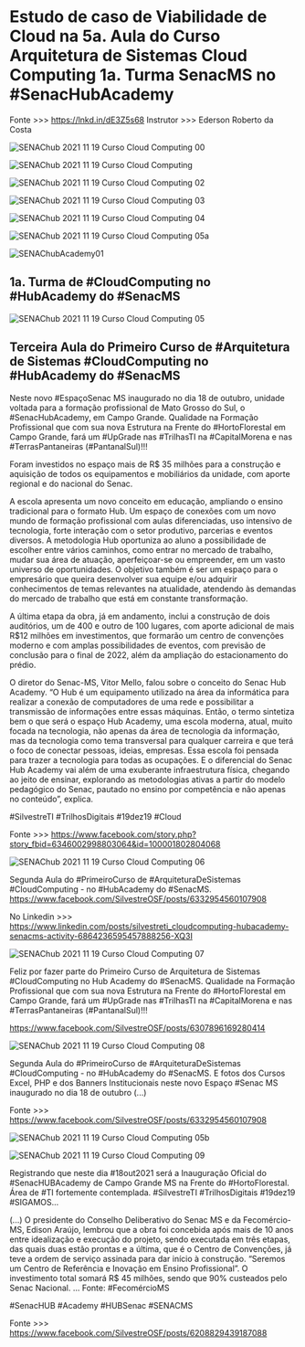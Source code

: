 # Estudo de caso de Viabilidade de Cloud na 5a. Aula do Curso Arquitetura de Sistemas Cloud Computing 1a. Turma SenacMS no #SenacHubAcademy

Fonte >>> https://lnkd.in/dE3Z5s68 
Instrutor >>> Ederson Roberto da Costa

![SENAChub 2021 11 19 Curso Cloud Computing 00](https://user-images.githubusercontent.com/93165498/142642605-0edc3df3-4360-4a95-8ce7-6f55ec72b8d0.jpg)

![SENAChub 2021 11 19 Curso Cloud Computing](https://user-images.githubusercontent.com/93165498/142642663-c5ac7679-4fb5-465d-b3ab-6c7d25005893.jpg)

![SENAChub 2021 11 19 Curso Cloud Computing 02](https://user-images.githubusercontent.com/93165498/142642685-651db634-662f-45c2-84c3-8a69da5ab089.jpg)

![SENAChub 2021 11 19 Curso Cloud Computing 03](https://user-images.githubusercontent.com/93165498/142642720-aa7527ab-8b61-4018-865b-9d279c5bd437.jpg)

![SENAChub 2021 11 19 Curso Cloud Computing 04](https://user-images.githubusercontent.com/93165498/142642754-23e90e84-c4d3-49cb-bf33-5a4990f9cf6e.jpg) 

![SENAChub 2021 11 19 Curso Cloud Computing 05a](https://user-images.githubusercontent.com/93165498/142652403-990dda9a-5d0d-44d0-840f-6c9e004d6221.jpg)

![SENAChubAcademy01](https://user-images.githubusercontent.com/93165498/142642945-bca85b9e-eb00-407a-9866-08060e74d49e.jpg) 

## 1a. Turma de #CloudComputing no #HubAcademy do #SenacMS 

![SENAChub 2021 11 19 Curso Cloud Computing 05](https://user-images.githubusercontent.com/93165498/142646157-cde0c14e-cec2-4f0f-88e4-6f2f1c64c22c.jpg)

## Terceira Aula do Primeiro Curso de #Arquitetura de Sistemas #CloudComputing no #HubAcademy do #SenacMS 

Neste novo #EspaçoSenac MS inaugurado no dia 18 de outubro, unidade voltada para a formação profissional de Mato Grosso do Sul, o #SenacHubAcademy, em Campo Grande. Qualidade na Formação Profissional que com sua nova Estrutura na Frente do #HortoFlorestal em Campo Grande, fará um #UpGrade nas #TrilhasTI na #CapitalMorena e nas #TerrasPantaneiras (#PantanalSul)!!! 

Foram investidos no espaço mais de R$ 35 milhões para a construção e aquisição de todos os equipamentos e mobiliários da unidade, com aporte regional e do nacional do Senac. 

A escola apresenta um novo conceito em educação, ampliando o ensino tradicional para o formato Hub. Um espaço de conexões com um novo mundo de formação profissional com aulas diferenciadas, uso intensivo de tecnologia, forte interação com o setor produtivo, parcerias e eventos diversos. A metodologia Hub oportuniza ao aluno a possibilidade de escolher entre vários caminhos, como entrar no mercado de trabalho, mudar sua área de atuação, aperfeiçoar-se ou empreender, em um vasto universo de oportunidades. O objetivo também é ser um espaço para o empresário que queira desenvolver sua equipe e/ou adquirir conhecimentos de temas relevantes na atualidade, atendendo às demandas do mercado de trabalho que está em constante transformação.

A última etapa da obra, já em andamento, inclui a construção de dois auditórios, um de 400 e outro de 100 lugares, com aporte adicional de mais R$12 milhões em investimentos, que formarão um centro de convenções moderno e com amplas possibilidades de eventos, com previsão de conclusão para o final de 2022, além da ampliação do estacionamento do prédio.

O diretor do Senac-MS, Vitor Mello, falou sobre o conceito do Senac Hub Academy. “O Hub é um equipamento utilizado na área da informática para realizar a conexão de computadores de uma rede e possibilitar a transmissão de informações entre essas máquinas. Então, o termo sintetiza bem o que será o espaço Hub Academy, uma escola moderna, atual, muito focada na tecnologia, não apenas da área de tecnologia da informação, mas da tecnologia como tema transversal para qualquer carreira e que terá o foco de conectar pessoas, ideias, empresas. Essa escola foi pensada para trazer a tecnologia para todas as ocupações. E o diferencial do Senac Hub Academy vai além de uma exuberante infraestrutura física, chegando ao jeito de ensinar, explorando as metodologias ativas a partir do modelo pedagógico do Senac, pautado no ensino por competência e não apenas no conteúdo”, explica.

#SilvestreTI #TrilhosDigitais #19dez19 #Cloud 

Fonte >>> https://www.facebook.com/story.php?story_fbid=6346002998803064&id=100001802804068 

![SENAChub 2021 11 19 Curso Cloud Computing 06](https://user-images.githubusercontent.com/93165498/142645702-5b23bbc9-88ec-4824-9f1d-0f006528e8ac.jpg)

Segunda Aula do #PrimeiroCurso de #ArquiteturaDeSistemas #CloudComputing - no #HubAcademy do #SenacMS. https://www.facebook.com/SilvestreOSF/posts/6332954560107908

No Linkedin >>> https://www.linkedin.com/posts/silvestreti_cloudcomputing-hubacademy-senacms-activity-6864236595457888256-XQ3I 

![SENAChub 2021 11 19 Curso Cloud Computing 07](https://user-images.githubusercontent.com/93165498/142645729-db9267f5-7fd9-48b2-8086-fa6c844e247b.jpg) 


Feliz por fazer parte do Primeiro Curso de Arquitetura de Sistemas #CloudComputing no Hub Academy do #SenacMS. Qualidade na Formação Profissional que com sua nova Estrutura na Frente do #HortoFlorestal em Campo Grande, fará um #UpGrade nas #TrilhasTI na #CapitalMorena e nas #TerrasPantaneiras (#PantanalSul)!!! 

https://www.facebook.com/SilvestreOSF/posts/6307896169280414 

![SENAChub 2021 11 19 Curso Cloud Computing 08](https://user-images.githubusercontent.com/93165498/142645755-c780e4f9-5760-4bd1-b9f8-b015ee4e2f04.jpg) 

Segunda Aula do #PrimeiroCurso de #ArquiteturaDeSistemas #CloudComputing - no #HubAcademy do #SenacMS. E fotos dos Cursos Excel, PHP e dos Banners Institucionais neste novo Espaço #Senac MS inaugurado no dia 18 de outubro (...)

Fonte >>> https://www.facebook.com/SilvestreOSF/posts/6332954560107908 

![SENAChub 2021 11 19 Curso Cloud Computing 05b](https://user-images.githubusercontent.com/93165498/142652444-4410ddf4-ffe0-4016-b9e7-adb5347dfd60.jpg)

![SENAChub 2021 11 19 Curso Cloud Computing 09](https://user-images.githubusercontent.com/93165498/142645797-858fb874-b024-4f7b-8f20-3111d89affa2.jpg)

Registrando que neste dia #18out2021 será a Inauguração Oficial do #SenacHUBAcademy de Campo Grande MS na Frente do #HortoFlorestal. Área de #TI fortemente contemplada. #SilvestreTI #TrilhosDigitais #19dez19 #SIGAMOS... 

(...) O presidente do Conselho Deliberativo do Senac MS e da Fecomércio-MS, Edison Araújo, lembrou que a obra foi concebida após mais de 10 anos entre idealização e execução do projeto, sendo executada em três etapas, das quais duas estão prontas e a última, que é o Centro de Convenções, já teve a ordem de serviço assinada para dar início à construção. “Seremos um Centro de Referência e Inovação em Ensino Profissional”. O investimento total somará R$ 45 milhões, sendo que 90% custeados pelo Senac Nacional. ... Fonte: #FecomércioMS 

#SenacHUB #Academy #HUBSenac #SENACMS 

Fonte >>> https://www.facebook.com/SilvestreOSF/posts/6208829439187088 




